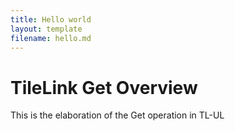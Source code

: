 ```yaml
---
title: Hello world
layout: template
filename: hello.md
--- 
```


# TileLink Get Overview
This is the elaboration of the Get operation in TL-UL
